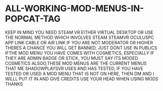 # ALL-WORKING-MOD-MENUS-IN-POPCAT-TAG
KEEP IN MIND YOU NEED STEAM VR EITHER VIRTUAL DESKTOP OR USE THE NORMAL METHOD WHICH INVOLVES STEAM STEAMVR OCULUSPC APP LINK CABLE OR AIR LINK
IF YOU ARE NOT MODERATOR OR HIGHER THERES A CHANCE YOU WILL GET BANNED, JUST DONT USE IN PUBLICS
 IFTHE MOD MENU YOU HAVE COMES WITH COSMETICS, ESPECIALLY IF THEY ARE ADMIN BADGE OR STICK, YOU MUST SAY ITS MODED COSMETICS
 ALSOO,THESE MOD MENUS ARE THE CURRENT MENUS THAT ME SHADOWPLAYSVR USES AND HAS TESTED, IF YOU HAVE TESTED OR USED A MOD MENU THAT IS NOT ON HERE, THEN DM AND I WILLL PUT IT IN AND GIVE CREDITS
 USE YOUR HEAD WHEN USING MODS
 THANKS
